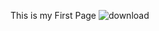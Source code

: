 This is my First Page
![download](https://user-images.githubusercontent.com/60745683/134366789-ba504577-50f3-453a-8193-38f8e706b062.jpeg)
